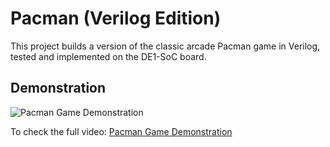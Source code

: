 # Pacman (Verilog Edition)
This project builds a version of the classic arcade Pacman game in Verilog, tested and implemented on the DE1-SoC board.

## Demonstration
![Pacman Game Demonstration](files/demonstration.gif)

To check the full video:
[Pacman Game Demonstration](files/demonstration.mp4)
